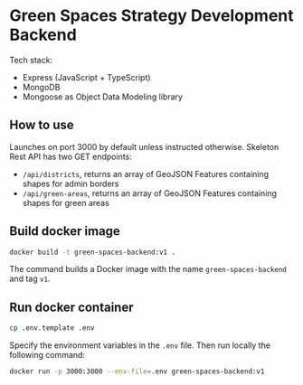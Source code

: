 # Green Spaces Strategy Development Backend

Tech stack:

- Express (JavaScript + TypeScript)
- MongoDB
- Mongoose as Object Data Modeling library

## How to use

Launches on port 3000 by default unless instructed otherwise. Skeleton Rest API has two GET endpoints:

- `/api/districts`, returns an array of GeoJSON Features containing shapes for admin borders
- `/api/green-areas`, returns an array of GeoJSON Features containing shapes for green areas

<!-- ### Access to api DOCS by link:

/api/api-docs -->

## Build docker image

```bash
docker build -t green-spaces-backend:v1 .
```

The command builds a Docker image with the name `green-spaces-backend` and tag `v1`.

## Run docker container

```bash
cp .env.template .env
```

Specify the environment variables in the `.env` file. Then run locally the following command:

```bash
docker run -p 3000:3000 --env-file=.env green-spaces-backend:v1
```
